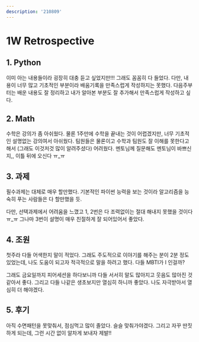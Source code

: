 ```yaml
---
description: '210809'
---
```


# 1W Retrospective

## 1. Python

이미 아는 내용들이라 굉장히 대충 듣고 싶었지만!!! 그래도 꼼꼼히 다 들었다. 다만, 내용이 너무 많고 기초적인 부분이라 배움기록을 만족스럽게 작성하지는 못했다. 다음주부터는 배운 내용도 잘 정리하고 내가 알아본 부분도 잘 추가해서 만족스럽게 작성하고 싶다.

## 2. Math

수학은 강의가 좀 아쉬웠다. 물론 1주만에 수학을 끝내는 것이 어렵겠지만, 너무 기초적인 설명없는 강의여서 아쉬웠다. 팀원들은 물론이고 수학과 팀원도 잘 이해를 못한다고 해서 \(그래도 이것저것 많이 알려주셨다\) 어려웠다. 멘토님께 질문해도 멘토님이 바쁘신지,, 이틀 뒤에 오신다 ㅠ\_ㅠ

## 3. 과제

필수과제는 대체로 매우 할만했다. 기본적인 파이썬 능력을 보는 것이라 알고리즘을 능숙히 푸는 사람들은 다 할만했을 듯.

다만, 선택과제에서 어려움을 느꼈고 1, 2번은 다 조력없이는 절대 해내지 못했을 것이다 ㅠ\_ㅠ 그나마 3번이 설명이 매우 친절하게 잘 되어있어서 좋았다.

## 4. 조원

첫주라 다들 어색한지 말이 적었다. 그래도 주도적으로 이야기를 해주는 분이 2분 정도 있었는데, 나도 도움이 되고자 적극적으로 말을 하려고 했다. 다들 MBTI가 I 인걸까?

그래도 금요일까지 피어세션을 하다보니까 다들 서서히 말도 많아지고 웃음도 많아진 것 같아서 좋다. 그리고 다들 나같은 생초보지만 열심히 하니까 좋았다. 나도 자극받아서 열심히 더 해야겠다.

## 5. 후기

아직 수면패턴을 못맞춰서, 점심먹고 많이 졸았다. 슬슬 맞춰가야겠다. 그리고 자꾸 딴짓하게 되는데, 그런 시간 없이 알차게 보내자 제발!!

